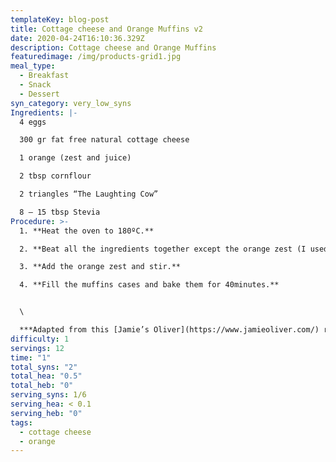 ```yaml
---
templateKey: blog-post
title: Cottage cheese and Orange Muffins v2
date: 2020-04-24T16:10:36.329Z
description: Cottage cheese and Orange Muffins
featuredimage: /img/products-grid1.jpg
meal_type:
  - Breakfast
  - Snack
  - Dessert
syn_category: very_low_syns
Ingredients: |-
  4 eggs

  300 gr fat free natural cottage cheese

  1 orange (zest and juice)

  2 tbsp cornflour

  2 triangles “The Laughting Cow”

  8 — 15 tbsp Stevia
Procedure: >-
  1. **Heat the oven to 180ºC.**

  2. **Beat all the ingredients together except the orange zest (I used a liquidifier). I recommend to use the 8tbsp of stevia first and then adjust it to your own preference.**

  3. **Add the orange zest and stir.**

  4. **Fill the muffins cases and bake them for 40minutes.**


  \

  ***Adapted from this [Jamie’s Oliver](https://www.jamieoliver.com/) recipe.***
difficulty: 1
servings: 12
time: "1"
total_syns: "2"
total_hea: "0.5"
total_heb: "0"
serving_syns: 1/6
serving_hea: < 0.1
serving_heb: "0"
tags:
  - cottage cheese
  - orange
---
```

